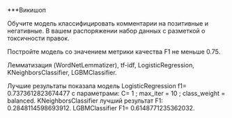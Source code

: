 ***Викишоп

Обучите модель классифицировать комментарии на позитивные и негативные. В вашем распоряжении набор данных с разметкой о токсичности правок.

Постройте модель со значением метрики качества F1 не меньше 0.75.

Лемматизация (WordNetLemmatizer), tf-idf, LogisticRegression, KNeighborsClassifier, LGBMClassifier.

Лучшие результаты показала модель LogisticRegression f1= 0.7373612823674477 с параметрами: C= 1 ; max_iter = 10 ; class_weight = balanced. KNeighborsClassifier лучший результат F1: 0.2848114598693912. LGBMClassifier F1= 0.6148771235362032.